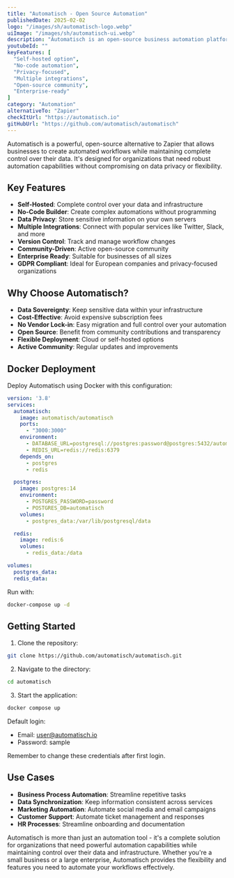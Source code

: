 ```yaml
---
title: "Automatisch - Open Source Automation"
publishedDate: 2025-02-02
logo: "/images/sh/automatisch-logo.webp"
uiImage: "/images/sh/automatisch-ui.webp"
description: "Automatisch is an open-source business automation platform that enables you to connect different services and automate workflows without coding, while maintaining full data privacy."
youtubeId: ""
keyFeatures: [
  "Self-hosted option",
  "No-code automation",
  "Privacy-focused",
  "Multiple integrations",
  "Open-source community",
  "Enterprise-ready"
]
category: "Automation"
alternativeTo: "Zapier"
checkItUrl: "https://automatisch.io"
gitHubUrl: "https://github.com/automatisch/automatisch"
---
```


Automatisch is a powerful, open-source alternative to Zapier that allows businesses to create automated workflows while maintaining complete control over their data. It's designed for organizations that need robust automation capabilities without compromising on data privacy or flexibility.

## Key Features

- **Self-Hosted**: Complete control over your data and infrastructure
- **No-Code Builder**: Create complex automations without programming
- **Data Privacy**: Store sensitive information on your own servers
- **Multiple Integrations**: Connect with popular services like Twitter, Slack, and more
- **Version Control**: Track and manage workflow changes
- **Community-Driven**: Active open-source community
- **Enterprise Ready**: Suitable for businesses of all sizes
- **GDPR Compliant**: Ideal for European companies and privacy-focused organizations

## Why Choose Automatisch?

- **Data Sovereignty**: Keep sensitive data within your infrastructure
- **Cost-Effective**: Avoid expensive subscription fees
- **No Vendor Lock-in**: Easy migration and full control over your automation
- **Open Source**: Benefit from community contributions and transparency
- **Flexible Deployment**: Cloud or self-hosted options
- **Active Community**: Regular updates and improvements

## Docker Deployment

Deploy Automatisch using Docker with this configuration:

```yaml
version: '3.8'
services:
  automatisch:
    image: automatisch/automatisch
    ports:
      - "3000:3000"
    environment:
      - DATABASE_URL=postgresql://postgres:password@postgres:5432/automatisch
      - REDIS_URL=redis://redis:6379
    depends_on:
      - postgres
      - redis

  postgres:
    image: postgres:14
    environment:
      - POSTGRES_PASSWORD=password
      - POSTGRES_DB=automatisch
    volumes:
      - postgres_data:/var/lib/postgresql/data

  redis:
    image: redis:6
    volumes:
      - redis_data:/data

volumes:
  postgres_data:
  redis_data:
```

Run with:
```bash
docker-compose up -d
```

## Getting Started

1. Clone the repository:
```bash
git clone https://github.com/automatisch/automatisch.git
```

2. Navigate to the directory:
```bash
cd automatisch
```

3. Start the application:
```bash
docker compose up
```

Default login:
- Email: user@automatisch.io
- Password: sample

Remember to change these credentials after first login.

## Use Cases

- **Business Process Automation**: Streamline repetitive tasks
- **Data Synchronization**: Keep information consistent across services
- **Marketing Automation**: Automate social media and email campaigns
- **Customer Support**: Automate ticket management and responses
- **HR Processes**: Streamline onboarding and documentation

Automatisch is more than just an automation tool - it's a complete solution for organizations that need powerful automation capabilities while maintaining control over their data and infrastructure. Whether you're a small business or a large enterprise, Automatisch provides the flexibility and features you need to automate your workflows effectively.
